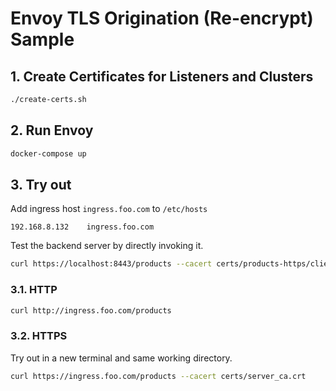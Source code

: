 # Envoy TLS Origination (Re-encrypt) Sample

## 1. Create Certificates for Listeners and Clusters

```sh
./create-certs.sh
```

## 2. Run Envoy

```sh
docker-compose up
```

## 3. Try out

Add ingress host `ingress.foo.com` to `/etc/hosts`
```
192.168.8.132    ingress.foo.com
```

Test the backend server by directly invoking it.
```sh
curl https://localhost:8443/products --cacert certs/products-https/client_ca.crt
```

### 3.1. HTTP

```sh
curl http://ingress.foo.com/products
```

### 3.2. HTTPS

Try out in a new terminal and same working directory.
```sh
curl https://ingress.foo.com/products --cacert certs/server_ca.crt
```
